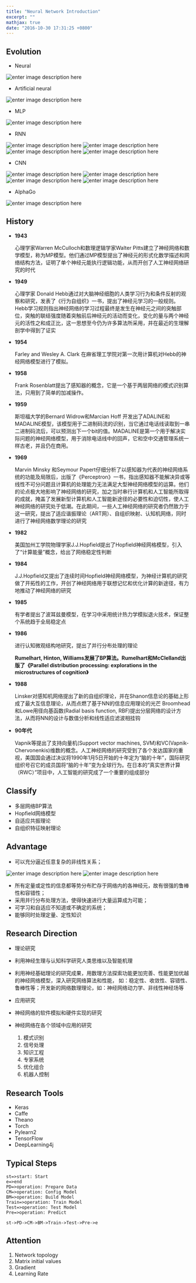 ```yaml
---
title: "Neural Network Introduction"
excerpt: ""
mathjax: true
date: "2016-10-30 17:31:25 +0800"
---
```


##  Evolution

+ Neural

![enter image description here](http://img.blog.csdn.net/20141213201613758?watermark/2/text/aHR0cDovL2Jsb2cuY3Nkbi5uZXQvenp3dQ==/font/5a6L5L2T/fontsize/400/fill/I0JBQkFCMA==/dissolve/70/gravity/Center)

+ Artificial neural

![enter image description here](http://www.funnyai.com/AI/Book/DigtalNN/images/4.2.ht13.gif)

+ MLP

![enter image description here](http://n.sinaimg.cn/tech/transform/20160223/tpiF-fxprucs6391728.png)

+ RNN

![enter image description here](http://img.ptcms.csdn.net/article/201501/29/54c985da2f578.jpg)
![enter image description here](http://img.blog.csdn.net/20150725153333816)
![enter image description here](http://www.wildml.com/wp-content/uploads/2015/09/bidirectional-rnn.png)
![enter image description here](http://www.wildml.com/wp-content/uploads/2015/09/Screen-Shot-2015-09-16-at-2.21.51-PM.png)

+ CNN

![enter image description here](http://www.36dsj.com/wp-content/uploads/2015/03/511-600x224.jpg)
![enter image description here](http://www.36dsj.com/wp-content/uploads/2015/03/710-600x247.jpg)
![enter image description here](http://www.36dsj.com/wp-content/uploads/2015/03/6.gif)
![enter image description here](http://www.36dsj.com/wp-content/uploads/2015/03/122-600x240.png)

+ AlphaGo

![enter image description here](http://img.blog.csdn.net/20160130153948867)

## History

+ **1943**

  心理学家Warren McCulloch和数理逻辑学家Walter Pitts建立了神经网络和数学模型，称为MP模型。他们通过MP模型提出了神经元的形式化数学描述和网络结构方法，证明了单个神经元能执行逻辑功能，从而开创了人工神经网络研究的时代

+ **1949**

  心理学家 Donald Hebb通过对大脑神经细胞的人类学习行为和条件反射的观察和研究，发表了《行为自组织》一书，提出了神经元学习的一般规则。Hebb学习规则指出神经网络的学习过程最终是发生在神经元之间的突触部位，突触的联结强度随着突触前后神经元的活动而变化，变化的量与两个神经元的活性之和成正比，这一思想至今仍为许多算法所采用，并在最近的生理解剖学中得到了证实

+ **1954**

  Farley and Wesley A. Clark 在麻省理工学院对第一次用计算机对Hebb的神经网络模型进行了模拟。

+ **1958**

  Frank Rosenblatt提出了感知器的概念，它是一个基于两层网络的模式识别算法，只用到了简单的加减操作。

+ **1959**

  斯坦福大学的Bernard Widrow和Marcian Hoff 开发出了ADALINE和MADALINE模型，该模型用于二进制码流的识别，当它通过电话线读取到一串二进制码流后，可以预测出下一个bit的值。MADALINE是第一个用于解决实际问题的神经网络模型，用于消除电话线中的回声，它和空中交通管理系统一样古老，并且仍在商用。

+ **1969**

  Marvin Minsky 和Seymour Papert仔细分析了以感知器为代表的神经网络系统的功能及局限后，出版了《Perceptron》一书，指出感知器不能解决异或等线性不可分问题且计算机的处理能力无法满足大型神经网络模型的运算。他们的论点极大地影响了神经网络的研究，加之当时串行计算机和人工智能所取得的成就，掩盖了发展新型计算机和人工智能新途径的必要性和迫切性，使人工神经网络的研究处于低潮。在此期间，一些人工神经网络的研究者仍然致力于这一研究，提出了适应谐振理论（ART网）、自组织映射、认知机网络，同时进行了神经网络数学理论的研究

+ **1982**

  美国加州工学院物理学家J.J.Hopfield提出了Hopfield神经网格模型，引入了“计算能量”概念，给出了网络稳定性判断

+ **1984**

  J.J.Hopfield又提出了连续时间Hopfield神经网络模型，为神经计算机的研究做了开拓性的工作，开创了神经网络用于联想记忆和优化计算的新途径，有力地推动了神经网络的研究

+ **1985**

  有学者提出了波耳兹曼模型，在学习中采用统计热力学模拟退火技术，保证整个系统趋于全局稳定点

+ **1986**

  进行认知微观结构地研究，提出了并行分布处理的理论

  **Rumelhart, Hinton, Williams发展了BP算法。Rumelhart和McClelland出版了《Parallel distribution processing: explorations in the microstructures of cognition》**

+ **1988**

  Linsker对感知机网络提出了新的自组织理论，并在Shanon信息论的基础上形成了最大互信息理论，从而点燃了基于NN的信息应用理论的光芒
  Broomhead和Lowe用径向基函数(Radial basis function, RBF)提出分层网络的设计方法，从而将NN的设计与数值分析和线性适应滤波相挂钩

+ **90年代**

  Vapnik等提出了支持向量机(Support vector machines, SVM)和VC(Vapnik-Chervonenkis)维数的概念。人工神经网络的研究受到了各个发达国家的重视，美国国会通过决议将1990年1月5日开始的十年定为“脑的十年”，国际研究组织号召它的成员国将“脑的十年”变为全球行为。在日本的“真实世界计算（RWC）”项目中，人工智能的研究成了一个重要的组成部分

## Classify

 + 多层网络BP算法
 + Hopfield网络模型
 + 自适应共振理论
 + 自组织特征映射理论
 
##   Advantage

 + 可以充分逼近任意复杂的非线性关系；

 ![enter image description here](https://encrypted-tbn0.gstatic.com/images?q=tbn:ANd9GcQM6Ki7qqm2qBXZ_WrhfisZg0ksgZzSwpG__kEh119B8i4CxhJK-Q)
 ![enter image description here](https://encrypted-tbn2.gstatic.com/images?q=tbn:ANd9GcSn4XVh9RzRB2dlBRCu6hByDJZMEYYfN2bRN-bczTQ_VlVm7FV0Jg) 

 + 所有定量或定性的信息都等势分布贮存于网络内的各神经元，故有很强的鲁棒性和容错性；
 + 采用并行分布处理方法，使得快速进行大量运算成为可能；
 + 可学习和自适应不知道或不确定的系统；
 + 能够同时处理定量、定性知识
 
##   Research Direction
+ 理论研究
 + 利用神经生理与认知科学研究人类思维以及智能机理
 + 利用神经基础理论的研究成果，用数理方法探索功能更加完善、性能更加优越的神经网络模型，深入研究网络算法和性能， 如：稳定性、收敛性、容错性、鲁棒性等；开发新的网络数理理论，如：神经网络动力学、非线性神经场等

+ 应用研究
 + 神经网络的软件模拟和硬件实现的研究
 + 神经网络在各个领域中应用的研究 
    1.  模式识别
    2.  信号处理
    3.  知识工程
    4. 专家系统
    5. 优化组合
    6. 机器人控制

##   Research Tools

+ Keras
+ Caffe
+ Theano
+ Torch
+ Pylearn2
+ TensorFlow
+ DeepLearning4j

##  Typical Steps

```flow
st=>start: Start
e=>end
PD=>operation: Prepare Data
CM=>operation: Config Model
BM=>operation: Build Model
Train=>operation: Train Model
Test=>operation: Test Model
Pre=>operation: Predict

st->PD->CM->BM->Train->Test->Pre->e
```

## Attention

1. Network topology
2. Matrix initial values
3. Gradient
4. Learning Rate

